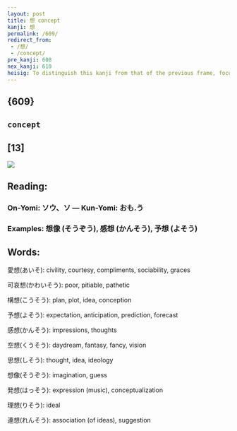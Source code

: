 ```yaml
---
layout: post
title: 想 concept
kanji: 想
permalink: /609/
redirect_from:
 - /想/
 - /concept/
pre_kanji: 608
nex_kanji: 610
heisig: To distinguish this kanji from that of the previous frame, focus on the sense of the "con-" in the word "<b>concept</b>." Its elements are: <i>inter-</i> . . . <i>heart</i>.
---
```


## {609}

## `concept`

## [13]

<div class="stroke"><img src="E683B3.png" /></div>

## Reading:

### On-Yomi: ソウ、ソ &mdash; Kun-Yomi: おも.う

### Examples: 想像 (そうぞう), 感想 (かんそう), 予想 (よそう)

## Words:

愛想(あいそ): civility, courtesy, compliments, sociability, graces

可哀想(かわいそう): poor, pitiable, pathetic

構想(こうそう): plan, plot, idea, conception

予想(よそう): expectation, anticipation, prediction, forecast

感想(かんそう): impressions, thoughts

空想(くうそう): daydream, fantasy, fancy, vision

思想(しそう): thought, idea, ideology

想像(そうぞう): imagination, guess

発想(はっそう): expression (music), conceptualization

理想(りそう): ideal

連想(れんそう): association (of ideas), suggestion
